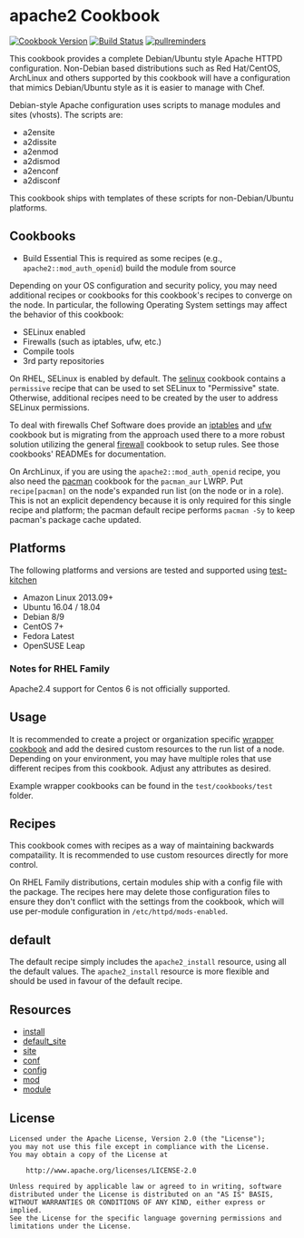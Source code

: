 # apache2 Cookbook

[![Cookbook Version](https://img.shields.io/cookbook/v/apache2.svg)](https://supermarket.chef.io/cookbooks/apache2)
[![Build Status](https://img.shields.io/circleci/project/github/sous-chefs/apache2/master.svg)](https://circleci.com/gh/sous-chefs/apache2)
[![pullreminders](https://pullreminders.com/badge.svg)](https://pullreminders.com?ref=badge)

This cookbook provides a complete Debian/Ubuntu style Apache HTTPD configuration. Non-Debian based distributions such as Red Hat/CentOS, ArchLinux and others supported by this cookbook will have a configuration that mimics Debian/Ubuntu style as it is easier to manage with Chef.

Debian-style Apache configuration uses scripts to manage modules and sites (vhosts). The scripts are:

- a2ensite
- a2dissite
- a2enmod
- a2dismod
- a2enconf
- a2disconf

This cookbook ships with templates of these scripts for non-Debian/Ubuntu platforms.

## Cookbooks

- Build Essential
  This is required as some recipes (e.g., `apache2::mod_auth_openid`) build the module from source

Depending on your OS configuration and security policy, you may need additional recipes or cookbooks for this cookbook's recipes to converge on the node. In particular, the following Operating System settings may affect the behavior of this cookbook:

- SELinux enabled
- Firewalls (such as iptables, ufw, etc.)
- Compile tools
- 3rd party repositories

On RHEL, SELinux is enabled by default. The [selinux](https://supermarket.chef.io/cookbooks/selinux) cookbook contains a `permissive` recipe that can be used to set SELinux to "Permissive" state. Otherwise, additional recipes need to be created by the user to address SELinux permissions.

To deal with firewalls Chef Software does provide an [iptables](https://supermarket.chef.io/cookbooks/iptables) and [ufw](https://supermarket.chef.io/cookbooks/ufw) cookbook but is migrating from the approach used there to a more robust solution utilizing the general [firewall](https://supermarket.chef.io/cookbooks/firewall) cookbook to setup rules. See those cookbooks' READMEs for documentation.

On ArchLinux, if you are using the `apache2::mod_auth_openid` recipe, you also need the [pacman](https://supermarket.chef.io/cookbooks/pacman) cookbook for the `pacman_aur` LWRP. Put `recipe[pacman]` on the node's expanded run list (on the node or in a role). This is not an explicit dependency because it is only required for this single recipe and platform; the pacman default recipe performs `pacman -Sy` to keep pacman's package cache updated.

## Platforms

The following platforms and versions are tested and supported using [test-kitchen](http://kitchen.ci/)

- Amazon Linux 2013.09+
- Ubuntu 16.04 / 18.04
- Debian 8/9
- CentOS 7+
- Fedora Latest
- OpenSUSE Leap

### Notes for RHEL Family

Apache2.4 support for Centos 6 is not officially supported.

## Usage

It is recommended to create a project or organization specific [wrapper cookbook](https://www.chef.io/blog/2013/12/03/doing-wrapper-cookbooks-right/) and add the desired custom resources to the run list of a node. Depending on your environment, you may have multiple roles that use different recipes from this cookbook. Adjust any attributes as desired.

Example wrapper cookbooks can be found in the `test/cookbooks/test` folder.

## Recipes

This cookbook comes with recipes as a way of maintaining backwards compataility.
It is recommended to use custom resources directly for more control.

On RHEL Family distributions, certain modules ship with a config file with the package. The recipes here may delete those configuration files to ensure they don't conflict with the settings from the cookbook, which will use per-module configuration in `/etc/httpd/mods-enabled`.

## default

The default recipe simply includes the `apache2_install` resource, using all the default values. The `apache2_install` resource is more flexible and should be used in favour of the default recipe.

## Resources

- [install](https://github.com/sous-chefs/apache2/blob/master/documentation/resource_apache2_install.md)
- [default_site](https://github.com/sous-chefs/apache2/blob/master/documentation/resource_apache2_default_site.md)
- [site](https://github.com/sous-chefs/apache2/blob/master/documentation/resource_apache2_site.md)
- [conf](https://github.com/sous-chefs/apache2/blob/master/documentation/resource_apache2_conf.md)
- [config](https://github.com/sous-chefs/apache2/blob/master/documentation/resource_apache2_config.md)
- [mod](https://github.com/sous-chefs/apache2/blob/master/documentation/resource_apache2_mod.md)
- [module](https://github.com/sous-chefs/apache2/blob/master/documentation/resource_apache2_module.md)

## License

```text
Licensed under the Apache License, Version 2.0 (the "License");
you may not use this file except in compliance with the License.
You may obtain a copy of the License at

    http://www.apache.org/licenses/LICENSE-2.0

Unless required by applicable law or agreed to in writing, software
distributed under the License is distributed on an "AS IS" BASIS,
WITHOUT WARRANTIES OR CONDITIONS OF ANY KIND, either express or implied.
See the License for the specific language governing permissions and
limitations under the License.
```
